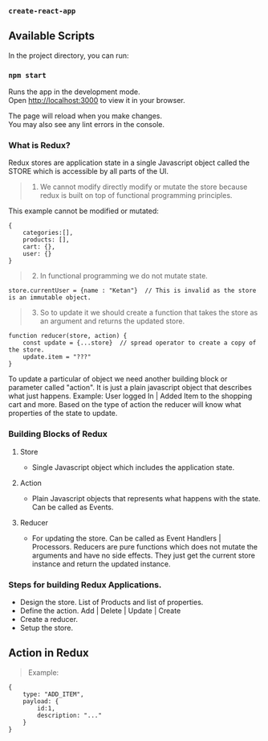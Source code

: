 ### `create-react-app`

## Available Scripts

In the project directory, you can run:

### `npm start`

Runs the app in the development mode.\
Open [http://localhost:3000](http://localhost:3000) to view it in your browser.

The page will reload when you make changes.\
You may also see any lint errors in the console.

### What is Redux?

Redux stores are application state in a single Javascript object called the STORE which is accessible by all parts of the UI.

> 1. We cannot modify directly modify or mutate the store because redux is built on top of functional programming principles.

This example cannot be modified or mutated:

```
{
    categories:[],
    products: [],
    cart: {},
    user: {}
}
```

> 2. In functional programming we do not mutate state.

```
store.currentUser = {name : "Ketan"}  // This is invalid as the store is an immutable object.
```

> 3. So to update it we should create a function that takes the store as an argument and returns the updated store.

```
function reducer(store, action) {
    const update = {...store}  // spread operator to create a copy of the store.
    update.item = "???"
}
```

To update a particular of object we need another building block or parameter called "action". It is just a plain javascript object that describes what just happens. Example: User logged In | Added Item to the shopping cart and more. Based on the type of action the reducer will know what properties of the state to update.

### Building Blocks of Redux

1. Store

   - Single Javascript object which includes the application state.

2. Action
   - Plain Javascript objects that represents what happens with the state. Can be called as Events.
3. Reducer
   - For updating the store. Can be called as Event Handlers | Processors. Reducers are pure functions which does not mutate the arguments and have no side effects. They just get the current store instance and return the updated instance.

### Steps for building Redux Applications.

- Design the store. List of Products and list of properties.
- Define the action. Add | Delete | Update | Create
- Create a reducer.
- Setup the store.

## Action in Redux

> Example:

```
{
    type: "ADD_ITEM",
    payload: {
        id:1,
        description: "..."
    }
}
```
